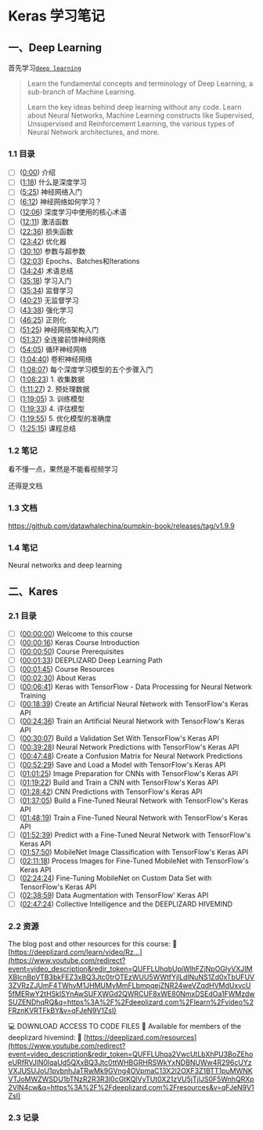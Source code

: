 # Keras 学习笔记

## 一、Deep Learning

首先学习[`deep learning`](https://www.youtube.com/watch?v=VyWAvY2CF9c&t=463s)

> Learn the fundamental concepts and terminology of Deep Learning, a sub-branch of Machine Learning. 
>
> Learn the key ideas behind deep learning without any code. Learn about Neural Networks, Machine Learning constructs like Supervised, Unsupervised and Reinforcement Learning, the various types of Neural Network architectures, and more. 

### 1.1 目录

- [ ]  ([0:00](https://www.youtube.com/watch?v=VyWAvY2CF9c&t=0s)) 介绍
- [ ] ([1:18](https://www.youtube.com/watch?v=VyWAvY2CF9c&t=78s)) 什么是深度学习
- [ ] ([5:25](https://www.youtube.com/watch?v=VyWAvY2CF9c&t=325s)) 神经网络入门
- [ ] ([6:12](https://www.youtube.com/watch?v=VyWAvY2CF9c&t=372s)) 神经网络如何学习？
- [ ] ([12:06](https://www.youtube.com/watch?v=VyWAvY2CF9c&t=726s)) 深度学习中使用的核心术语
- [ ] ([12:11](https://www.youtube.com/watch?v=VyWAvY2CF9c&t=731s)) 激活函数
- [ ] ([22:36](https://www.youtube.com/watch?v=VyWAvY2CF9c&t=1356s)) 损失函数
- [ ] ([23:42](https://www.youtube.com/watch?v=VyWAvY2CF9c&t=1422s)) 优化器
- [ ] ([30:10](https://www.youtube.com/watch?v=VyWAvY2CF9c&t=1810s)) 参数与超参数
- [ ] ([32:03](https://www.youtube.com/watch?v=VyWAvY2CF9c&t=1923s)) Epochs、Batches和Iterations
- [ ] ([34:24](https://www.youtube.com/watch?v=VyWAvY2CF9c&t=2064s)) 术语总结
- [ ] ([35:18](https://www.youtube.com/watch?v=VyWAvY2CF9c&t=2118s)) 学习入门
- [ ] ([35:34](https://www.youtube.com/watch?v=VyWAvY2CF9c&t=2134s)) 监督学习
- [ ] ([40:21](https://www.youtube.com/watch?v=VyWAvY2CF9c&t=2421s)) 无监督学习
- [ ] ([43:38](https://www.youtube.com/watch?v=VyWAvY2CF9c&t=2618s)) 强化学习
- [ ] ([46:25](https://www.youtube.com/watch?v=VyWAvY2CF9c&t=2785s)) 正则化
- [ ] ([51:25](https://www.youtube.com/watch?v=VyWAvY2CF9c&t=3085s)) 神经网络架构入门
- [ ] ([51:37](https://www.youtube.com/watch?v=VyWAvY2CF9c&t=3097s)) 全连接前馈神经网络
- [ ] ([54:05](https://www.youtube.com/watch?v=VyWAvY2CF9c&t=3245s)) 循环神经网络
- [ ] ([1:04:40](https://www.youtube.com/watch?v=VyWAvY2CF9c&t=3880s)) 卷积神经网络
- [ ] ([1:08:07](https://www.youtube.com/watch?v=VyWAvY2CF9c&t=4087s)) 每个深度学习模型的五个步骤入门
- [ ] ([1:08:23](https://www.youtube.com/watch?v=VyWAvY2CF9c&t=4103s)) 1. 收集数据
- [ ] ([1:11:27](https://www.youtube.com/watch?v=VyWAvY2CF9c&t=4287s)) 2. 预处理数据
- [ ] ([1:19:05](https://www.youtube.com/watch?v=VyWAvY2CF9c&t=4745s)) 3. 训练模型
- [ ] ([1:19:33](https://www.youtube.com/watch?v=VyWAvY2CF9c&t=4773s)) 4. 评估模型
- [ ] ([1:19:55](https://www.youtube.com/watch?v=VyWAvY2CF9c&t=4795s)) 5. 优化模型的准确度
- [ ] ([1:25:15](https://www.youtube.com/watch?v=VyWAvY2CF9c&t=5115s)) 课程总结

### 1.2 笔记

看不懂一点，果然是不能看视频学习

还得是文档

### 1.3 文档

https://github.com/datawhalechina/pumpkin-book/releases/tag/v1.9.9

### 1.4 笔记

Neural networks and deep learning 

## 二、Kares

### 2.1 目录

- [ ] ([00:00:00](https://www.youtube.com/watch?v=qFJeN9V1ZsI&t=0s)) Welcome to this course 
- [ ] ([00:00:16](https://www.youtube.com/watch?v=qFJeN9V1ZsI&t=16s)) Keras Course Introduction 
- [ ] ([00:00:50](https://www.youtube.com/watch?v=qFJeN9V1ZsI&t=50s)) Course Prerequisites 
- [ ] ([00:01:33](https://www.youtube.com/watch?v=qFJeN9V1ZsI&t=93s)) DEEPLIZARD Deep Learning Path 
- [ ] ([00:01:45](https://www.youtube.com/watch?v=qFJeN9V1ZsI&t=105s)) Course Resources 
- [ ] ([00:02:30](https://www.youtube.com/watch?v=qFJeN9V1ZsI&t=150s)) About Keras 
- [ ] ([00:06:41](https://www.youtube.com/watch?v=qFJeN9V1ZsI&t=401s)) Keras with TensorFlow - Data Processing for Neural Network Training 
- [ ] ([00:18:39](https://www.youtube.com/watch?v=qFJeN9V1ZsI&t=1119s)) Create an Artificial Neural Network with TensorFlow's Keras API 
- [ ] ([00:24:36](https://www.youtube.com/watch?v=qFJeN9V1ZsI&t=1476s)) Train an Artificial Neural Network with TensorFlow's Keras API 
- [ ] ([00:30:07](https://www.youtube.com/watch?v=qFJeN9V1ZsI&t=1807s)) Build a Validation Set With TensorFlow's Keras API 
- [ ] ([00:39:28](https://www.youtube.com/watch?v=qFJeN9V1ZsI&t=2368s)) Neural Network Predictions with TensorFlow's Keras API 
- [ ] ([00:47:48](https://www.youtube.com/watch?v=qFJeN9V1ZsI&t=2868s)) Create a Confusion Matrix for Neural Network Predictions 
- [ ] ([00:52:29](https://www.youtube.com/watch?v=qFJeN9V1ZsI&t=3149s)) Save and Load a Model with TensorFlow's Keras API 
- [ ] ([01:01:25](https://www.youtube.com/watch?v=qFJeN9V1ZsI&t=3685s)) Image Preparation for CNNs with TensorFlow's Keras API 
- [ ] ([01:19:22](https://www.youtube.com/watch?v=qFJeN9V1ZsI&t=4762s)) Build and Train a CNN with TensorFlow's Keras API 
- [ ] ([01:28:42](https://www.youtube.com/watch?v=qFJeN9V1ZsI&t=5322s)) CNN Predictions with TensorFlow's Keras API 
- [ ] ([01:37:05](https://www.youtube.com/watch?v=qFJeN9V1ZsI&t=5825s)) Build a Fine-Tuned Neural Network with TensorFlow's Keras API 
- [ ] ([01:48:19](https://www.youtube.com/watch?v=qFJeN9V1ZsI&t=6499s)) Train a Fine-Tuned Neural Network with TensorFlow's Keras API 
- [ ] ([01:52:39](https://www.youtube.com/watch?v=qFJeN9V1ZsI&t=6759s)) Predict with a Fine-Tuned Neural Network with TensorFlow's Keras API 
- [ ] ([01:57:50](https://www.youtube.com/watch?v=qFJeN9V1ZsI&t=7070s)) MobileNet Image Classification with TensorFlow's Keras API 
- [ ] ([02:11:18](https://www.youtube.com/watch?v=qFJeN9V1ZsI&t=7878s)) Process Images for Fine-Tuned MobileNet with TensorFlow's Keras API 
- [ ] ([02:24:24](https://www.youtube.com/watch?v=qFJeN9V1ZsI&t=8664s)) Fine-Tuning MobileNet on Custom Data Set with TensorFlow's Keras API 
- [ ] ([02:38:59](https://www.youtube.com/watch?v=qFJeN9V1ZsI&t=9539s)) Data Augmentation with TensorFlow' Keras API 
- [ ] ([02:47:24](https://www.youtube.com/watch?v=qFJeN9V1ZsI&t=10044s)) Collective Intelligence and the DEEPLIZARD HIVEMIND 

### 2.2 资源

The blog post and other resources for this course: 
🔗 [https://deeplizard.com/learn/video/Rz...](https://www.youtube.com/redirect?event=video_description&redir_token=QUFFLUhqbUpiWlhFZjNpOGIyVXJIMXBlcnBpVTB3bkFEZ3xBQ3Jtc0trOTEzWUU5WWtfYjlLdlNuNS1Zd0xTbUFUV3ZVRzZJUmF4TWhvM1JHMUMyMmFLbmpqejZNR24weVZqdHVMdUxvcU5fMERwY2tHSklSYnAwSUFXWGd2QWRCUF8xWE80NmxDSEdOa1FWMzdwSUZENDhqRQ&q=https%3A%2F%2Fdeeplizard.com%2Flearn%2Fvideo%2FRznKVRTFkBY&v=qFJeN9V1ZsI) 

💻 DOWNLOAD ACCESS TO CODE FILES 
🤖 Available for members of the deeplizard hivemind: 
🔗 [https://deeplizard.com/resources](https://www.youtube.com/redirect?event=video_description&redir_token=QUFFLUhqa2VwcUtLbXhPU3BoZEhoeURfRVJlN0lqaUd5QXxBQ3Jtc0ttWHBGRHRSWkYxNDBNUWw4R296cUYzVXJUSUJoU1pvbnhJaTRwMk9GVng4OVpmaC13X2l2OXF3Z1BTT1puMWNKVTJoMWZWSDU1bTNzR2R3R3l0cGtKQlVyTUt0X21zVU5jTjlJS0F5WnhQRXp2VlN4cw&q=https%3A%2F%2Fdeeplizard.com%2Fresources&v=qFJeN9V1ZsI) 

### 2.3 记录

